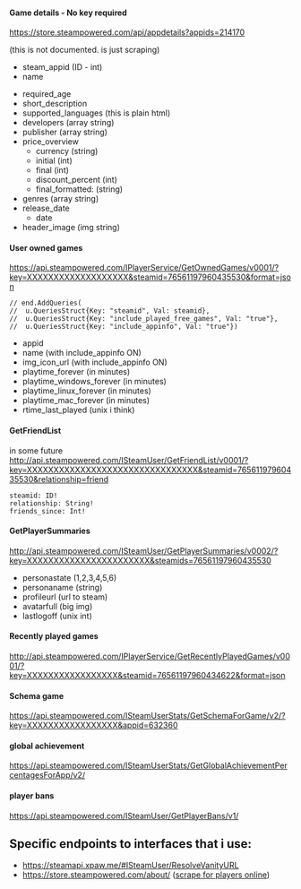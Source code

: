 #### Game details - No key required

https://store.steampowered.com/api/appdetails?appids=214170

(this is not documented. is just scraping)

- steam_appid (ID - int)
- name
<!-- - is_free (boolean) -->
- required_age
- short_description
- supported_languages (this is plain html)
- developers (array string)
- publisher (array string)
- price_overview
  - currency (string)
  - initial (int)
  - final (int)
  - discount_percent (int)
  - final_formatted: (string)
- genres (array string)
- release_date
  - date
- header_image (img string)

#### User owned games

https://api.steampowered.com/IPlayerService/GetOwnedGames/v0001/?key=XXXXXXXXXXXXXXXXXXX&steamid=76561197960435530&format=json

    // end.AddQueries(
    // 	u.QueriesStruct{Key: "steamid", Val: steamid},
    // 	u.QueriesStruct{Key: "include_played_free_games", Val: "true"},
    // 	u.QueriesStruct{Key: "include_appinfo", Val: "true"})

- appid
- name (with include_appinfo ON)
- img_icon_url (with include_appinfo ON)
- playtime_forever (in minutes)
- playtime_windows_forever (in minutes)
- playtime_linux_forever (in minutes)
- playtime_mac_forever (in minutes)
- rtime_last_played (unix i think)

#### GetFriendList

in some future
http://api.steampowered.com/ISteamUser/GetFriendList/v0001/?key=XXXXXXXXXXXXXXXXXXXXXXXXXXXXXXXX&steamid=76561197960435530&relationship=friend

    steamid: ID!
    relationship: String!
    friends_since: Int!

#### GetPlayerSummaries

http://api.steampowered.com/ISteamUser/GetPlayerSummaries/v0002/?key=XXXXXXXXXXXXXXXXXXXXXXX&steamids=76561197960435530

- personastate (1,2,3,4,5,6)
- personaname (string)
- profileurl (url to steam)
- avatarfull (big img)
- lastlogoff (unix int)
<!-- - loccountrycode (country abbreviation) - in some future maybe-->

#### Recently played games

http://api.steampowered.com/IPlayerService/GetRecentlyPlayedGames/v0001/?key=XXXXXXXXXXXXXXXXX&steamid=76561197960434622&format=json

#### Schema game

https://api.steampowered.com/ISteamUserStats/GetSchemaForGame/v2/?key=XXXXXXXXXXXXXXXXX&appid=632360

#### global achievement

https://api.steampowered.com/ISteamUserStats/GetGlobalAchievementPercentagesForApp/v2/

#### player bans

https://api.steampowered.com/ISteamUser/GetPlayerBans/v1/

## Specific endpoints to interfaces that i use:

- https://steamapi.xpaw.me/#ISteamUser/ResolveVanityURL
- https://store.steampowered.com/about/ ([scrape for players online](https://api.steampowered.com/ISteamChartsService/GetGamesByConcurrentPlayers/v1/))
